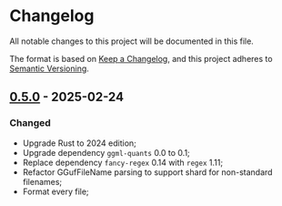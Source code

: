 # Changelog

All notable changes to this project will be documented in this file.

The format is based on [Keep a Changelog](https://keepachangelog.com/en/1.1.0/),
and this project adheres to [Semantic Versioning](https://semver.org/spec/v2.0.0.html).

## [0.5.0] - 2025-02-24

### Changed

- Upgrade Rust to 2024 edition;
- Upgrade dependency `ggml-quants` 0.0 to 0.1;
- Replace dependency `fancy-regex` 0.14 with `regex` 1.11;
- Refactor GGufFileName parsing to support shard for non-standard filenames;
- Format every file;

[0.5.0]: https://github.com/InfiniTensor/gguf/releases/tag/v0.5.0
